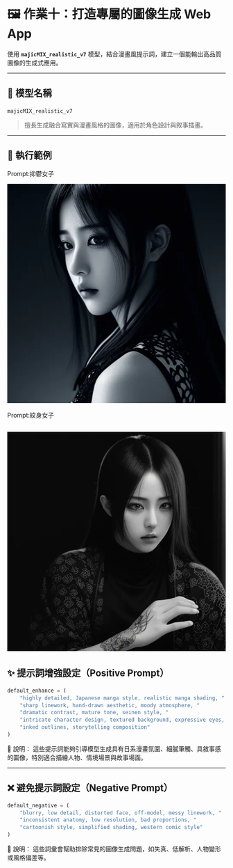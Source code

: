 # 🖼️ 作業十：打造專屬的圖像生成 Web App

使用 **`majicMIX_realistic_v7`** 模型，結合漫畫風提示詞，建立一個能輸出高品質圖像的生成式應用。

---

## 🧠 模型名稱

`majicMIX_realistic_v7`

> 擅長生成融合寫實與漫畫風格的圖像，適用於角色設計與敘事插畫。

---

## 🚀 執行範例
Prompt:抑鬱女子

![alt text](圖片/image.png)

Prompt:紋身女子

![alt text](圖片/image-1.png)
---

## ✨ 提示詞增強設定（Positive Prompt）

```python
default_enhance = (
    "highly detailed, Japanese manga style, realistic manga shading, "
    "sharp linework, hand-drawn aesthetic, moody atmosphere, "
    "dramatic contrast, mature tone, seinen style, "
    "intricate character design, textured background, expressive eyes, "
    "inked outlines, storytelling composition"
)
```

📌 說明：
這些提示詞能夠引導模型生成具有日系漫畫氛圍、細膩筆觸、具敘事感的圖像，特別適合描繪人物、情境場景與故事場面。

---

## ❌ 避免提示詞設定（Negative Prompt）

```python
default_negative = (
    "blurry, low detail, distorted face, off-model, messy linework, "
    "inconsistent anatomy, low resolution, bad proportions, "
    "cartoonish style, simplified shading, western comic style"
)
```

📌 說明：
這些詞彙會幫助排除常見的圖像生成問題，如失真、低解析、人物變形或風格偏差等。